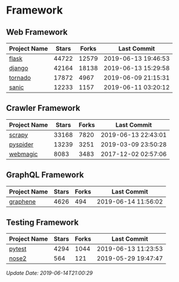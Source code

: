 # Framework

## Web Framework

| Project Name | Stars | Forks | Last Commit |
| ------------ | ----- | ----- | ----------- |
| [flask](https://github.com/pallets/flask) | 44722 | 12579 | 2019-06-13 19:46:53 |
| [django](https://github.com/django/django) | 42164 | 18138 | 2019-06-13 15:29:58 |
| [tornado](https://github.com/tornadoweb/tornado) | 17872 | 4967 | 2019-06-09 21:15:31 |
| [sanic](https://github.com/huge-success/sanic) | 12233 | 1157 | 2019-06-11 03:20:12 |

## Crawler Framework

| Project Name | Stars | Forks | Last Commit |
| ------------ | ----- | ----- | ----------- |
| [scrapy](https://github.com/scrapy/scrapy) | 33168 | 7820 | 2019-06-13 22:43:01 |
| [pyspider](https://github.com/binux/pyspider) | 13239 | 3251 | 2019-03-09 23:50:28 |
| [webmagic](https://github.com/code4craft/webmagic) | 8083 | 3483 | 2017-12-02 02:57:06 |

## GraphQL Framework

| Project Name | Stars | Forks | Last Commit |
| ------------ | ----- | ----- | ----------- |
| [graphene](https://github.com/graphql-python/graphene) | 4626 | 494 | 2019-06-14 11:56:02 |

## Testing Framework

| Project Name | Stars | Forks | Last Commit |
| ------------ | ----- | ----- | ----------- |
| [pytest](https://github.com/pytest-dev/pytest) | 4294 | 1044 | 2019-06-13 11:23:53 |
| [nose2](https://github.com/nose-devs/nose2) | 564 | 121 | 2019-05-29 19:47:47 |

*Update Date: 2019-06-14T21:00:29*